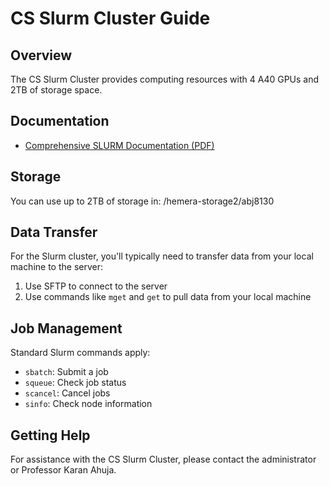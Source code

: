 # CS Slurm Cluster Guide

## Overview

The CS Slurm Cluster provides computing resources with 4 A40 GPUs and 2TB of storage space.

## Documentation

- [Comprehensive SLURM Documentation (PDF)](./Slrum/SLURM_Documentation-2.pdf)

## Storage

You can use up to 2TB of storage in: /hemera-storage2/abj8130

## Data Transfer

For the Slurm cluster, you'll typically need to transfer data from your local machine to the server:

1. Use SFTP to connect to the server
2. Use commands like `mget` and `get` to pull data from your local machine

## Job Management

Standard Slurm commands apply:
- `sbatch`: Submit a job
- `squeue`: Check job status
- `scancel`: Cancel jobs
- `sinfo`: Check node information

## Getting Help

For assistance with the CS Slurm Cluster, please contact the administrator or Professor Karan Ahuja.